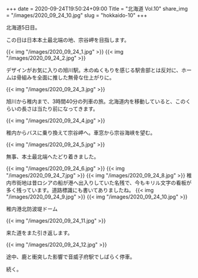 +++
date  = 2020-09-24T19:50:24+09:00
Title = "北海道 Vol.10"
share_img = "/images/2020_09_24_10.jpg"
slug = "hokkaido-10"
+++

北海道5日目。

この日は日本本土最北端の地、宗谷岬を目指します。

{{< img "/images/2020_09_24_1.jpg" >}}
{{< img "/images/2020_09_24_2.jpg" >}}
<p class="caption">デザインがお気に入りの旭川駅。木のぬくもりを感じる駅舎部とは反対に、ホームは骨組みを全面に推した無骨な仕上がりに。</p>
{{< img "/images/2020_09_24_3.jpg" >}}
<p class="caption">旭川から稚内まで、3時間40分の列車の旅。北海道内を移動していると、このくらいの長さは当たり前になってきます。</p>
{{< img "/images/2020_09_24_4.jpg" >}}
<p class="caption">稚内からバスに乗り換えて宗谷岬へ。車窓から宗谷海峡を望む。</p>
{{< img "/images/2020_09_24_5.jpg" >}}
<p class="caption">無事、本土最北端へたどり着きました。</p>
{{< img "/images/2020_09_24_6.jpg" >}}
{{< img "/images/2020_09_24_7.jpg" >}}
{{< img "/images/2020_09_24_8.jpg" >}}
稚内市街地は昔ロシアの船が港へ出入りしていた名残で、今もキリル文字の看板が多く残っています。道路標識にも書いてありましたね。
{{< img "/images/2020_09_24_9.jpg" >}}
{{< img "/images/2020_09_24_10.jpg" >}}
<p class="caption">稚内港北防波堤ドーム</p>
{{< img "/images/2020_09_24_11.jpg" >}}
<p class="caption">来た道をまた引き返します。</p>
{{< img "/images/2020_09_24_12.jpg" >}}
<p class="caption">途中、鹿と衝突した影響で音威子府駅でしばらく停車。</p>

続く。